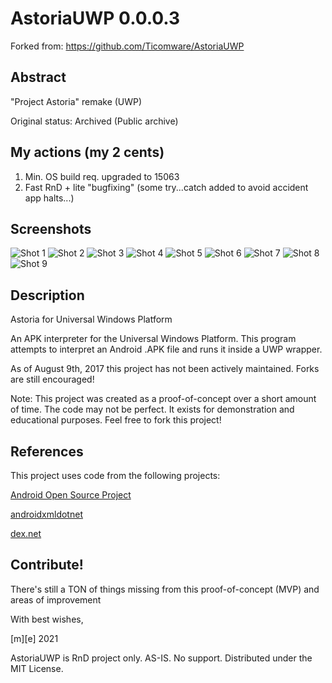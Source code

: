 # AstoriaUWP 0.0.0.3

Forked from: https://github.com/Ticomware/AstoriaUWP

## Abstract
"Project Astoria" remake (UWP)

Original status: Archived (Public archive)

## My actions (my 2 cents) 
1. Min. OS build req. upgraded to 15063
2. Fast RnD + lite "bugfixing" (some try...catch added to avoid accident app halts...)

## Screenshots
![Shot 1](Images/shot1.png)
![Shot 2](Images/shot2.png)
![Shot 3](Images/shot3.png)
![Shot 4](Images/shot4.png)
![Shot 5](Images/shot5.png)
![Shot 6](Images/shot6.png)
![Shot 7](Images/shot7.png)
![Shot 8](Images/shot8.png)
![Shot 9](Images/shot9.png)

## Description

Astoria for Universal Windows Platform

An APK interpreter for the Universal Windows Platform. This program attempts to interpret an Android .APK file and runs it inside a UWP wrapper.

As of August 9th, 2017 this project has not been actively maintained. Forks are still encouraged!

Note: This project was created as a proof-of-concept over a short amount of time. The code may not be perfect. It exists for demonstration and educational purposes. Feel free to fork this project!

## References
This project uses code from the following projects:

<a href="https://source.android.com/">Android Open Source Project</a>

<a href="https://github.com/tbaron/androidxmldotnet">androidxmldotnet</a>

<a href="https://github.com/mariokmk/dex.net">dex.net</a>

## Contribute!
There's still a TON of things missing from this proof-of-concept (MVP) and areas of improvement 

With best wishes,

  [m][e] 2021


AstoriaUWP is RnD project only. AS-IS. No support. Distributed under the MIT License.

